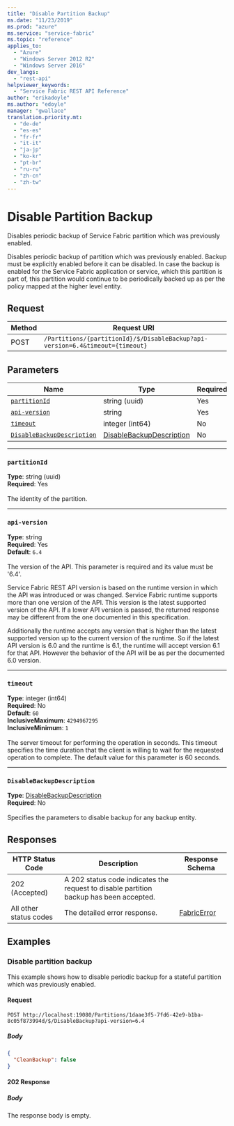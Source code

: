 ```yaml
---
title: "Disable Partition Backup"
ms.date: "11/23/2019"
ms.prod: "azure"
ms.service: "service-fabric"
ms.topic: "reference"
applies_to: 
  - "Azure"
  - "Windows Server 2012 R2"
  - "Windows Server 2016"
dev_langs: 
  - "rest-api"
helpviewer_keywords: 
  - "Service Fabric REST API Reference"
author: "erikadoyle"
ms.author: "edoyle"
manager: "gwallace"
translation.priority.mt: 
  - "de-de"
  - "es-es"
  - "fr-fr"
  - "it-it"
  - "ja-jp"
  - "ko-kr"
  - "pt-br"
  - "ru-ru"
  - "zh-cn"
  - "zh-tw"
---
```

# Disable Partition Backup
Disables periodic backup of Service Fabric partition which was previously enabled.

Disables periodic backup of partition which was previously enabled. Backup must be explicitly enabled before it can be disabled. 
In case the backup is enabled for the Service Fabric application or service, which this partition is part of, this partition would continue to be periodically backed up as per the policy mapped at the higher level entity.


## Request
| Method | Request URI |
| ------ | ----------- |
| POST | `/Partitions/{partitionId}/$/DisableBackup?api-version=6.4&timeout={timeout}` |


## Parameters
| Name | Type | Required | Location |
| --- | --- | --- | --- |
| [`partitionId`](#partitionid) | string (uuid) | Yes | Path |
| [`api-version`](#api-version) | string | Yes | Query |
| [`timeout`](#timeout) | integer (int64) | No | Query |
| [`DisableBackupDescription`](#disablebackupdescription) | [DisableBackupDescription](sfclient-model-disablebackupdescription.md) | No | Body |

____
### `partitionId`
__Type__: string (uuid) <br/>
__Required__: Yes<br/>
<br/>
The identity of the partition.

____
### `api-version`
__Type__: string <br/>
__Required__: Yes<br/>
__Default__: `6.4` <br/>
<br/>
The version of the API. This parameter is required and its value must be '6.4'.

Service Fabric REST API version is based on the runtime version in which the API was introduced or was changed. Service Fabric runtime supports more than one version of the API. This version is the latest supported version of the API. If a lower API version is passed, the returned response may be different from the one documented in this specification.

Additionally the runtime accepts any version that is higher than the latest supported version up to the current version of the runtime. So if the latest API version is 6.0 and the runtime is 6.1, the runtime will accept version 6.1 for that API. However the behavior of the API will be as per the documented 6.0 version.


____
### `timeout`
__Type__: integer (int64) <br/>
__Required__: No<br/>
__Default__: `60` <br/>
__InclusiveMaximum__: `4294967295` <br/>
__InclusiveMinimum__: `1` <br/>
<br/>
The server timeout for performing the operation in seconds. This timeout specifies the time duration that the client is willing to wait for the requested operation to complete. The default value for this parameter is 60 seconds.

____
### `DisableBackupDescription`
__Type__: [DisableBackupDescription](sfclient-model-disablebackupdescription.md) <br/>
__Required__: No<br/>
<br/>
Specifies the parameters to disable backup for any backup entity.

## Responses

| HTTP Status Code | Description | Response Schema |
| --- | --- | --- |
| 202 (Accepted) | A 202 status code indicates the request to disable partition backup has been accepted.<br/> |  |
| All other status codes | The detailed error response.<br/> | [FabricError](sfclient-model-fabricerror.md) |

## Examples

### Disable partition backup

This example shows how to disable periodic backup for a stateful partition which was previously enabled.

#### Request
```
POST http://localhost:19080/Partitions/1daae3f5-7fd6-42e9-b1ba-8c05f873994d/$/DisableBackup?api-version=6.4
```

##### Body
```json
{
  "CleanBackup": false
}
```

#### 202 Response
##### Body
The response body is empty.